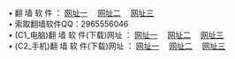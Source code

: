 &#8226; 翻 墙 软 件 ：
<a href="http://qr.net/fg123" target="_blank">网址一</a>
　<a href="http://77.ez.lv/ff/" target="_blank">网址二</a>
　<a href="http://728.epac.to/f/" target="_blank">网址三</a>
　<br />
&#8226; 索取翻墙软件QQ：2965556046<br />
&#8226; (C1_电脑)翻 墙 软 件(下载)网址 ：
<a href="http://776.chatnook.com/f/" target="_blank">网址一</a>
　<a href="http://77.ez.lv/f/" target="_blank">网址二</a>
　<a href="http://728.epac.to/f/" target="_blank">网址三</a><br />
&#8226; (C2_手机)翻 墙 软 件(下载)网址 ：
<a href="http://776.chatnook.com/ff/" target="_blank">网址一</a>
　<a href="http://77.ez.lv/ff/" target="_blank">网址二</a>
　<a href="http://728.epac.to/ff/" target="_blank">网址三</a>
